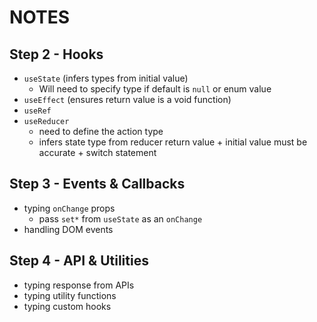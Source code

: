# NOTES

## Step 2 - Hooks

- `useState` (infers types from initial value)
  - Will need to specify type if default is `null` or enum value
- `useEffect` (ensures return value is a void function)
- `useRef`
- `useReducer`
  - need to define the action type
  - infers state type from reducer return value + initial value must be accurate + switch statement

## Step 3 - Events & Callbacks

- typing `onChange` props
  - pass `set*` from `useState` as an `onChange`
- handling DOM events

## Step 4 - API & Utilities

- typing response from APIs
- typing utility functions
- typing custom hooks

